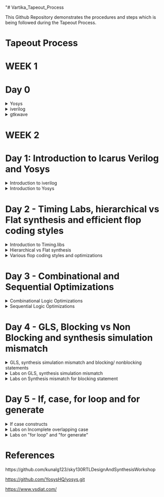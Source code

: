 "# Vartika_Tapeout_Process

This Github Repository demonstrates the procedures and steps which is being followed during the Tapeout Process.


# Tapeout Process
# WEEK 1
# Day 0
<details>
  <summary>
    Yosys
  </summary>
  I installed Yosys using the following commands:

```
$ git clone https://github.com/YosysHQ/yosys.git
$ cd yosys-master 
$ sudo apt install make (If make is not installed please install it) 
$ sudo apt-get install build-essential clang bison flex \
    libreadline-dev gawk tcl-dev libffi-dev git \
    graphviz xdot pkg-config python3 libboost-system-dev \
    libboost-python-dev libboost-filesystem-dev zlib1g-dev
$ make config-gcc
$ make 
$ sudo make install

```
Below is the screenshot showing successful installation:
![Screenshot from 2023-07-31 10-50-46](https://github.com/Vartika-iiitb/Vartika_ASIC/assets/140998716/5ab5283b-be3e-4487-b8ac-01fb86b8d2b5)


Below is the Screenshot showing successful Launch:
![Screenshot from 2023-07-31 10-50-55](https://github.com/Vartika-iiitb/Vartika_ASIC/assets/140998716/e48b05c6-c712-4b20-b8ca-6b21b25bf48c)


</details>

<details>
  <summary>
  iverilog
  </summary>
  I installed iverilog using the following comment

  
  ```

sudo apt-get install iverilog

  ```
![Screenshot from 2023-08-02 08-28-38](https://github.com/Vartika-iiitb/Vartika_ASIC/assets/140998716/85790984-eac7-47e0-81a3-46f3e56ca363)

</details>

<details>
  <summary>
    gtkwave
  </summary>
    I installed gtkwave using the following command:
    

    ```
    
    sudo apt-get install gtkwave
    

    
    ```
    
  ![Screenshot from 2023-08-02 08-29-09](https://github.com/Vartika-iiitb/Vartika_ASIC/assets/140998716/13b0a958-feba-4a17-90f9-45343e05da84)

    
  
</details>

# WEEK 2

# Day 1: Introduction to Icarus Verilog and Yosys
<details>
  <summary>
    Introduction to iverilog
  </summary>

  
  Icarus Verilog is an implementation of the Verilog hardware description language compiler that generates netlists in the desired format (EDIF). It supports the 1995, 2001 and 2005 versions of the standard, portions of SystemVerilog, and some extensions.Verilog Test benches are used to simulate and analyze designs without the need for any physical hardware or any hardware device. The most significant advantage of this is that you can inspect every signal /variable (reg, wire in Verilog) in the design.
  
  Following Screenshot shows the correct Mapping of simulation flow in iverilog:
![Screenshot from 2023-08-11 16-07-16](https://github.com/Vartika-iiitb/Vartika_ASIC/assets/140998716/3a9cf4f3-e46a-4fa8-b539-74ae266af316)


Command to view the total number of folders present inside the directory.

```
cd verilog_files
ls -l

```

![Screenshot from 2023-08-14 11-09-45](https://github.com/Vartika-iiitb/Vartika_ASIC/assets/140998716/5a1f3d7b-d181-407b-bd5f-e9eb96c1d077)

  # Demonstration of Icarus verilog and Gtkwave

  To run the iverilog command and for simulationg the RTL design and the Test Bench we use the following command.
  
```
  iverilog good_mux.v tb_good_mux.v
  ls -l

```
For getting the output, the following command is used:
```
./a.out

```
Command for viewing and analyzing the waveform:

```
gtkwave tb_good_mux.vcd

```
![Screenshot from 2023-08-14 11-30-52](https://github.com/Vartika-iiitb/Vartika_ASIC/assets/140998716/18802ea8-70f2-4212-89f8-f12b192a9286)

</details>

<details>
<summary>
  Introduction to Yosys
</summary>

# Synthesizer
RTL synthesizer primary responsibility is to convert the code into the gate-level netlist. This is a automated process; a tool has all the standard libraries definitions that can manipulate the respective gate-level netlist, which is an equivalent of your design in RTL. Synthesize tools can also do circuit optimization, power estimation, as well as timing analysis. Here we will use YOSYS as a synthesizer.

The following Screenshot shows the flow of the synthesizer.

![Screenshot from 2023-08-14 12-15-06](https://github.com/Vartika-iiitb/Vartika_ASIC/assets/140998716/07165fb6-9a00-4deb-828c-aa63bdbd17c6)
![Screenshot from 2023-08-14 12-15-17](https://github.com/Vartika-iiitb/Vartika_ASIC/assets/140998716/f09a9174-8f89-4ff7-8cf3-89f7274fa90a)

# .lib
It is a collection of logical modules which includes basic logic gates like AND, OR, NOT etc. It may contain different flavours of the same gate such as 2 input, 3 input and gate with different speed i.e., ranging from slow to fast.
So based on our requirement we use different flavours of cell.

a) Faster the cells lesser is the delay, but for that we need wider transistors so the power dissipation will be more too.So faster cells donot come free,they come at penalty of area and power.More use of faster cell will result in bad circuit with large area and power dissipation.

b) slower cells are used at non-critical path where we donot require high performance where delay is not an issue so our power dissipation and area will also be minimum. But more use of slower cells will make our circuit sluggish.

# Synthesis
synthesis is used for converting the RTL level design to gate level design. The design are converted into gates and the connections are made between the gates and hence this file is gaiven out as a file called Netlist.

Following flow graph shows the path of converting RTL design into its respective netlist:

![Screenshot from 2023-08-14 23-05-40](https://github.com/Vartika-iiitb/Vartika_ASIC/assets/140998716/01226908-488c-4b7d-927a-437e3a21f283)


Command
change the working directory in which we have all the verilog files and invoke yosys using the following command

```

cd /vlsi/sky130RTLDesignAndSynthesisWorkshop/verilog_files
vartika@vartika:~/vlsi/sky130RTLDesignAndSynthesisWorkshop/verilog_files$ yosys
yosys> read_liberty -lib ../lib/sky130_fd_sc_hd__tt_025C_1v80.lib
yosys> read_verilog good_mux.v
yosys> synth -top good_mux

```
After executing this, we will get the following output:

![Screenshot from 2023-08-14 22-53-35](https://github.com/Vartika-iiitb/Vartika_ASIC/assets/140998716/2d8ea14a-5838-4789-86e9-3f0034b0b070)

For generating the Netlist we use the following command:

Command

```

yosys> abc -liberty ../lib/sky130_fd_sc_hd__tt_025C_1v80.lib
yosys> show

```
Following command is used for writing the netlist and viewing it:
```

yosys> write_verilog -noattr good_mux_netlist.v
yosys> !gvim good_mux_netlist.v

```
![Screenshot from 2023-08-14 22-57-41](https://github.com/Vartika-iiitb/Vartika_ASIC/assets/140998716/31da9143-8e89-4876-ae61-bf15773c7352)

</details>

# Day 2 - Timing Labs, hierarchical vs Flat synthesis and efficient flop coding styles

<details>
  <summary>
    Introduction to Timing.libs
  </summary>
  This lab teaches us how does .lib looks like and the information that it contains within it.
  
![WhatsApp Image 2023-08-15 at 01 33 17](https://github.com/Vartika-iiitb/Vartika_ASIC/assets/140998716/fbfd4a95-0536-409d-8957-c2d1961c42af)

In the following example, inside the Lib file there are 2^5 (32) possible combinations are present which shows all the respective values of voltage, Temperature etc.


  ![Screenshot from 2023-08-15 01-50-24](https://github.com/Vartika-iiitb/Vartika_ASIC/assets/140998716/e6da3594-87c3-4e51-9e22-12505bf85ec5)
  

  Here as we can see from the screenshot given below that as we move from left towards right the Area is increasing. This means that we need much wider transistors to use over there. Although wider cells are going to be faster when compared to the small cell but it's power consumption is going to be more but on the contrary it's delay is going to be less.

  ![Screenshot from 2023-08-15 01-56-57](https://github.com/Vartika-iiitb/Vartika_ASIC/assets/140998716/32736181-e631-4c10-b811-7365e16c673e)


</details>

<details>
<summary>
  Hierarchical vs Flat synthesis
</summary>
  
# Hierarchical Synthesis

A hierarchical design approach divides the ASIC into smaller and simpler modules or blocks, each with its own functionality and interface, and then connects them by a top-level structure that defines the overall behavior and performance of the ASIC. Since pins of submodules are accessible, it's easier to track paths for functional debugging and timing analysis. Pins can be forced or probed in post-synthesis simulations.

Multiple module

  ![Screenshot from 2023-08-15 16-34-42](https://github.com/Vartika-iiitb/Vartika_ASIC/assets/140998716/63a8a571-e764-45eb-b799-4aa82820f168)

The internal connections of the above module is represented as:
![WhatsApp Image 2023-08-15 at 16 26 59](https://github.com/Vartika-iiitb/Vartika_ASIC/assets/140998716/44e96bc9-c59d-45b4-b5ca-06078ffcf9d0)

The yosys synthesizer represented the following schematic in the following way:
![Screenshot from 2023-08-15 16-47-10](https://github.com/Vartika-iiitb/Vartika_ASIC/assets/140998716/bcf594f7-33ca-4ca6-95a1-eb945fe299ec)


![Screenshot from 2023-08-15 16-49-31](https://github.com/Vartika-iiitb/Vartika_ASIC/assets/140998716/83922884-6165-4a67-ad02-9605995e7fa6)

The hierarchical netlist code for the multiple_modules is shown below:
![Screenshot from 2023-08-15 17-23-07](https://github.com/Vartika-iiitb/Vartika_ASIC/assets/140998716/5daa25f3-ad15-4a8a-8005-8149a3f477f3)

# Flattened Netlist

In a "flat" design, only primitives are instanced. Hierarchical designs can be recursively "exploded" ("flattened") by creating a new copy (with a new name) of each definition each time it is used. If the design is highly folded, expanding it like this will result in a much larger netlist database, but preserves the hierarchy dependencies. Given a hierarchical netlist, the list of instance names in a path from the root definition to a primitive instance specifies the single unique path to that primitive.
Command to flatten the netlist is given below:

```
flatten
write_verilog multiple_modules_flat.v
!gvim multiple_modules_flat.v

```
![Screenshot from 2023-08-15 18-42-30](https://github.com/Vartika-iiitb/Vartika_ASIC/assets/140998716/ea265189-8746-4c80-b4d1-d51694595b33)

Command for getting the synthesized netlist is given below:
```
flatten
write_verilog -noattr multiple_modules_flat.v
!gvim multiple_modules_flat.v

```

This is the flattened Netlist which is being shown below:
![Screenshot from 2023-08-15 18-46-50](https://github.com/Vartika-iiitb/Vartika_ASIC/assets/140998716/d83a3d95-095c-419d-91f0-a7dfa0c4871c)


</details>

<details>
<summary>
  Various flop coding styles and optimizations
</summary>

# Why Flops?

  Flip flops are the fundamental blocks of most sequential circuits. It is also known as a bistable multivibrator or a binary or one-bit memory. Flip-flops are used as memory elements in sequential circuit. The output is obtained in a sequential circuit from combinational circuit or flip-flop or both.
  In digital circuits every component has a propagation delay which can cause *Glitch* so to avoid that delay we use flops to store the value.
  
  # Glitch
  In electronics design, glitch refers to unnecessary signal transitions in a combinational circuit, while glitch power refers to the power consumed by glitches. The extra switching activity can lead to up to 40% of additional dynamic power consumption.

   ![WhatsApp Image 2023-08-15 at 19 13 14](https://github.com/Vartika-iiitb/Vartika_ASIC/assets/140998716/9fadb789-c0fb-4dd7-804d-24675f9814a6)
  
1. Asynchronous reset
 ```  
module dff_asyncres ( input clk ,  input async_reset , input d , output reg q );
always @ (posedge clk , posedge async_reset)
begin
	if(async_reset)
		q <= 1'b0;
	else	
		q <= d;
end
endmodule
```

The Following fig. shows the Simulation of Asynchronous reset.
![Screenshot from 2023-08-15 20-07-37](https://github.com/Vartika-iiitb/Vartika_ASIC/assets/140998716/7fa5d391-ba79-4b40-be98-8ee0b3465912)




2. Synchronous Reset

```
module dff_syncres ( input clk , input async_reset , input sync_reset , input d , output reg q );
always @ (posedge clk )
begin
	if (sync_reset)
		q <= 1'b0;
	else	
		q <= d;
end
endmodule
```

The Following fig. shows the Simulation of Synchronous reset:
![Screenshot from 2023-08-15 20-10-36](https://github.com/Vartika-iiitb/Vartika_ASIC/assets/140998716/c7f3089c-eb9a-44ea-aae0-8e04ed929d42)


It's netlist is shown below:

![Screenshot from 2023-08-15 20-12-24](https://github.com/Vartika-iiitb/Vartika_ASIC/assets/140998716/9c71d65f-70fc-4be7-beb8-eeca50dfa66c)

</details>

# Day 3 - Combinational and Sequential Optimizations


<details>
<summary>
  Combinational Logic Optimizations
</summary>
 Example 1:

 ```
module opt_check (input a , input b , output y);
	assign y = a?b:0;
endmodule
```
Synthesis

![Screenshot from 2023-08-15 21-27-49](https://github.com/Vartika-iiitb/Vartika_ASIC/assets/140998716/e428fa58-b9c1-4cd2-8d59-1abdf908bdbe)

![WhatsApp Image 2023-08-15 at 21 31 23](https://github.com/Vartika-iiitb/Vartika_ASIC/assets/140998716/7005b0d6-9aa3-49b9-9e26-e34d8968ce35)

Example 2:

```
module opt_check2 (input a , input b , output y);
	assign y = a?1:b;
endmodule
```
![Screenshot from 2023-08-15 21-33-46](https://github.com/Vartika-iiitb/Vartika_ASIC/assets/140998716/42a8245a-99d8-4b08-96a6-b823aa6cc5c3)

Example 3:
```
module opt_check3 (input a , input b, input c , output y);
	assign y = a?(c?b:0):0;
endmodule
```
![Screenshot from 2023-08-15 21-34-40](https://github.com/Vartika-iiitb/Vartika_ASIC/assets/140998716/6578e09d-8bc3-4ced-8dec-5241bf4c71a1)

</details>

<details>
<summary>
   Sequential Logic Optimizations
</summary>
	
  Example 1:
  
  ```
module dff_const1(input clk, input reset, output reg q);
always @(posedge clk, posedge reset)
begin
	if(reset)
		q <= 1'b0;
	else
		q <= 1'b1;
end
endmodule
```

![Screenshot from 2023-08-15 21-36-57](https://github.com/Vartika-iiitb/Vartika_ASIC/assets/140998716/7e6234e6-3561-408d-a7b7-b47052298513)

Example 2:

```
module dff_const2(input clk, input reset, output reg q);
always @(posedge clk, posedge reset)
begin
	if(reset)
		q <= 1'b1;
	else
		q <= 1'b1;
end
endmodule
```
![Screenshot from 2023-08-15 21-40-53](https://github.com/Vartika-iiitb/Vartika_ASIC/assets/140998716/1f84b728-b6e6-40da-94b3-f66e2de9256d)

Example 3:

```
module dff_const5(input clk, input reset, output reg q);
reg q1;
always @(posedge clk, posedge reset)
	begin
		if(reset)
		begin
			q <= 1'b0;
			q1 <= 1'b0;
		end
	else
		begin
			q1 <= 1'b1;
			q <= q1;
		end
	end
endmodule
```
![Screenshot from 2023-08-15 21-42-34](https://github.com/Vartika-iiitb/Vartika_ASIC/assets/140998716/0431713f-6fff-4827-b574-4e797fdfd6d4)

Example 4:

```
	module dff_const4(input clk, input reset, output reg q);
	reg q1;

	always @(posedge clk, posedge reset)
	begin
		if(reset)
		begin
			q <= 1'b1;
			q1 <= 1'b1;
		end
	else
		begin
			q1 <= 1'b1;
			q <= q1;
		end
	end
	endmodule
```
![Screenshot from 2023-08-15 21-45-45](https://github.com/Vartika-iiitb/Vartika_ASIC/assets/140998716/89126c61-0537-4ed2-a187-e99fc7e7b928)

</details>


# Day 4 - GLS, Blocking vs Non Blocking and synthesis simulation mismatch

<details>
  <summary>
    GLS, synthesis simulation mismatch and blocking/ nonblocking statements
  </summary>
	
What is GLS?

Gate Level Synthesis is used for running the test bench with netlist as design under test. It is logically same as HIL Code. It uses the same test bench that will align with the design.

 Why GLS?
 1. It verifies the Logical correctness of design after synthesis.
 2. It Ensures the timimng of the design is being met.
 3. GLS should be run with design annotation.

    Following figure shows the correct path of the GLS design:
![Screenshot from 2023-08-15 21-59-22](https://github.com/Vartika-iiitb/Vartika_ASIC/assets/140998716/9901a307-d5f3-4ee9-a72b-ff00b1da4a7e)

    
</details>

<details>
<summary>
  Labs on GLS, synthesis simulation mismatch
</summary>
  Missing Sensitivity Test
  It search for an activity to happen in order to get activated.

 ```
always @(sel)
begin
if (sel)
 out = i1;
else
 out = i0;
end
```

![WhatsApp Image 2023-08-15 at 22 09 06](https://github.com/Vartika-iiitb/Vartika_ASIC/assets/140998716/fa6620c0-76d5-4cbc-8b42-ac464938f098)

Blocking and Non Blocking Statements:

*Inside always Block*
= --> Blocking
It executes the statement in the order it has been written. so the statement which is written first will be considered and executed first.

<= --> Non Blocking
When always block is entered,It executes all the RHS and assign it to LHS. It does Parallel Evaluation.

![WhatsApp Image 2023-08-15 at 22 13 35](https://github.com/Vartika-iiitb/Vartika_ASIC/assets/140998716/ce5a8c50-86da-44c3-be1b-e6237eebe544)

Simulation
This is the gtkwave simulation of using ternary operator of mux:

![Screenshot from 2023-08-15 22-30-41](https://github.com/Vartika-iiitb/Vartika_ASIC/assets/140998716/6de3d4e8-b45c-4169-96c7-21acfccd724a)

Synthesis

![Screenshot from 2023-08-15 22-35-27](https://github.com/Vartika-iiitb/Vartika_ASIC/assets/140998716/1d2245c0-0c80-493c-8402-c8b5bb043457)

</details>

<details>
<summary>
   Labs on Synthesis mismatch for blocking statement
</summary>
  Command:
	
```
module blocking_caveat (input a , input b , input  c, output reg d); 
reg x;
always @ (*)
begin
d = x & c;
x = a | b;
end
endmodule
```

</details>

# Day 5 - If, case, for loop and for generate

<details>
  <summary>
    If case constructs
  </summary>
	 
If
=
if is generally used to create the priority logic.

```
if (<condition 1>)
begin
-----------
-----------
end
else if (<condition 2>)
begin
-----------
-----------
end
else if (<condition 3>)
.
.
.
```
This if condition can be depicted as:

![WhatsApp Image 2023-08-15 at 22 47 44](https://github.com/Vartika-iiitb/Vartika_ASIC/assets/140998716/2048e39d-ac92-4506-ada4-c41cf4a70615)

Danger with if
=
it is due to bad coding style. for eg if we doesnot end the if else case by the else statement then it may retain the value of Y which will ultimately be the undesired output.
This is known as Inferred Latch, it happens because of incomplete if.

![Screenshot from 2023-08-15 22-55-15](https://github.com/Vartika-iiitb/Vartika_ASIC/assets/140998716/75fbd440-173c-43a1-9438-fbbede380ae2)
Here counter is an exception.

For Case construct

```
case(statement)
  case1: begin
       

	 end
 case2: begin
	     
	 
	 end
 default:
 endcase
```
Example of Incomplete If:

```
module incomp_if2 (input i0 , input i1 , input i2 , input i3, output reg y);
always @ (*)
begin
	if(i0)
		y <= i1;
	else if (i2)
		y <= i3;
end
endmodule
```

RTL gtkwave Simulation is shown in the Screenshot below:
![Screenshot from 2023-08-15 22-58-31](https://github.com/Vartika-iiitb/Vartika_ASIC/assets/140998716/52792b7c-c9cf-49cd-96d9-f8a3f2d0cadc)

Synthesis:
![Screenshot from 2023-08-15 22-58-56](https://github.com/Vartika-iiitb/Vartika_ASIC/assets/140998716/96e95556-d172-470a-a5cd-ee1c1b226afb)

</details>

<details>
<summary>
  Labs on Incomplete overlapping case
</summary>
  Example 1:
	MUX using For
	
```
	module incomp_case (input i0 , input i1 , input i2 , input [1:0] sel, output reg y);
	always @ (*)
	begin
	case(sel)
		2'b00 : y = i0;
		2'b01 : y = i1;
	endcase
	end
endmodule
```

Simulation:

 ![Screenshot from 2023-08-15 23-07-06](https://github.com/Vartika-iiitb/Vartika_ASIC/assets/140998716/53bb46a0-59d8-4f14-bffd-8088cc83449c)

 Synthesis:
 
 ![Screenshot from 2023-08-15 23-08-02](https://github.com/Vartika-iiitb/Vartika_ASIC/assets/140998716/cda6fb15-32a3-45b3-a61e-94f23ad99166)

Example 2:
Demux
```
module demux_generate (output o0 , output o1, output o2 , output o3, output o4, output o5, output o6 , output 				o7 , input [2:0] sel  , input i);
reg [7:0]y_int;
assign {o7,o6,o5,o4,o3,o2,o1,o0} = y_int;
integer k;
always @ (*)
begin
y_int = 8'b0;
for(k = 0; k < 8; k++) begin
	if(k == sel)
	y_int[k] = i;
end
end
endmodule

```
Simulation:
![Screenshot from 2023-08-15 23-10-31](https://github.com/Vartika-iiitb/Vartika_ASIC/assets/140998716/ba03eb40-9e86-4c46-94f2-86d8e2c5e262)

Synthesis:

![Screenshot from 2023-08-15 23-11-42](https://github.com/Vartika-iiitb/Vartika_ASIC/assets/140998716/b96a2e67-a9c6-4a4b-a729-9e3511d2268c)

</details>

<details>
<summary>
   Labs on "for loop" and "for generate"
</summary>

 
  Example 1: Mux using Generate
Command:

```
module mux_generate (input i0 , input i1, input i2 , input i3 , input [1:0] sel  , output reg y);
	wire [3:0] i_int;
	assign i_int = {i3,i2,i1,i0};
	integer k;
always @ (*)
	begin
	for(k = 0; k < 4; k=k+1) begin
		if(k == sel)
		y = i_int[k];
		end
	end
endmodule
```
Gtkwave Simulation:

![Screenshot from 2023-08-15 23-17-14](https://github.com/Vartika-iiitb/Vartika_ASIC/assets/140998716/7510ed9b-4511-42a0-b5e5-56380ef49016)


Synthesis:

![Screenshot from 2023-08-15 23-15-34](https://github.com/Vartika-iiitb/Vartika_ASIC/assets/140998716/acfecafc-2350-473c-bf52-34fc44e53c7f)

Example 2: Demux using case
command:
```
module demux_case (output o0 , output o1, output o2 , output o3, output o4, output o5, output o6 , output o7 , input [2:0] sel  , input i);
reg [7:0]y_int;
assign {o7,o6,o5,o4,o3,o2,o1,o0} = y_int;
integer k;
always @ (*)
begin
y_int = 8'b0;
case(sel)
	3'b000 : y_int[0] = i;
	3'b001 : y_int[1] = i;
	3'b010 : y_int[2] = i;
	3'b011 : y_int[3] = i;
	3'b100 : y_int[4] = i;
	3'b101 : y_int[5] = i;
	3'b110 : y_int[6] = i;
	3'b111 : y_int[7] = i;
endcase
end
endmodule
```

Simulation:

![Screenshot from 2023-08-15 23-22-19](https://github.com/Vartika-iiitb/Vartika_ASIC/assets/140998716/20e5fbe6-7b9a-4c3a-9776-fd510b0d0546)

Synthesis:


![Screenshot from 2023-08-15 23-23-17](https://github.com/Vartika-iiitb/Vartika_ASIC/assets/140998716/aa782e8c-1730-4433-86cd-48f12add9938)


</details>

# References

<summary>
https://github.com/kunalg123/sky130RTLDesignAndSynthesisWorkshop  

	
https://github.com/YosysHQ/yosys.git

https://www.vsdiat.com/

</summary>



